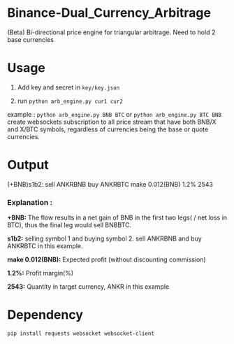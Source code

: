 # Binance-Dual_Currency_Arbitrage
(Beta) Bi-directional price engine for triangular arbitrage. Need to hold 2 base currencies

# Usage
1. Add key and secret in `key/key.json`

2. run  `python arb_engine.py cur1 cur2`

example : 
`python arb_engine.py BNB BTC` or `python arb_engine.py BTC BNB`
create websockets subscription to all price stream that have both BNB/X and X/BTC symbols, regardless of currencies being the base or quote currencies. 



# Output
(+BNB)s1b2: sell ANKRBNB buy ANKRBTC make 0.012(BNB) 1.2% 2543

### Explanation :
**+BNB:** The flow results in a net gain of BNB in the first two legs( / net loss in BTC), thus the final leg would sell BNBBTC. 

**s1b2:** selling symbol 1 and buying symbol 2. sell ANKRBNB and buy ANKRBTC in this example.

**make 0.012(BNB):** Expected profit (without discounting commission)

**1.2%:** Profit margin(%)

**2543:** Quantity in target currency, ANKR in this example



# Dependency
`pip install requests websocket websocket-client`



